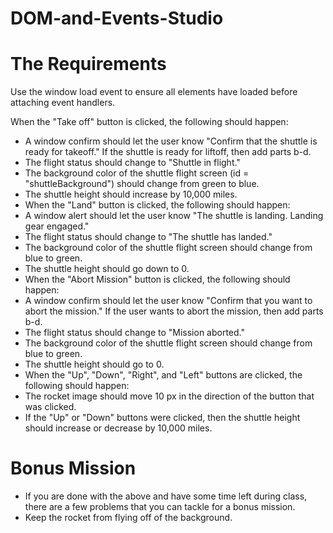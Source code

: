# DOM-and-Events-Studio

# The Requirements
Use the window load event to ensure all elements have loaded before attaching event handlers.

When the "Take off" button is clicked, the following should happen:

- A window confirm should let the user know "Confirm that the shuttle is ready for takeoff." If the shuttle is ready for liftoff, then add parts b-d.
- The flight status should change to "Shuttle in flight."
- The background color of the shuttle flight screen (id = "shuttleBackground") should change from green to blue.
- The shuttle height should increase by 10,000 miles.
- When the "Land" button is clicked, the following should happen:
- A window alert should let the user know "The shuttle is landing. Landing gear engaged."
- The flight status should change to "The shuttle has landed."
- The background color of the shuttle flight screen should change from blue to green.
- The shuttle height should go down to 0.
- When the "Abort Mission" button is clicked, the following should happen:
- A window confirm should let the user know "Confirm that you want to abort the mission." If the user wants to abort the mission, then add parts b-d.
- The flight status should change to "Mission aborted."
- The background color of the shuttle flight screen should change from blue to green.
- The shuttle height should go to 0.
- When the "Up", "Down", "Right", and "Left" buttons are clicked, the following should happen:
- The rocket image should move 10 px in the direction of the button that was clicked.
- If the "Up" or "Down" buttons were clicked, then the shuttle height should increase or decrease by 10,000 miles.

# Bonus Mission
- If you are done with the above and have some time left during class, there are a few problems that you can tackle for a bonus mission.
- Keep the rocket from flying off of the background.
